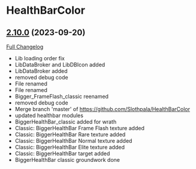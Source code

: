 # HealthBarColor

## [2.10.0](https://github.com/Slothpala/HealthBarColor/tree/2.10.0) (2023-09-20)
[Full Changelog](https://github.com/Slothpala/HealthBarColor/compare/2.9.2...2.10.0) 

- Lib loading order fix  
- LibDataBroker and LibDBIcon added  
- LibDataBroker added  
- removed debug code  
- File renamed  
- File renamed  
- Bigger\_FrameFlash\_classic reenamed  
- removed debug code  
- Merge branch 'master' of https://github.com/Slothpala/HealthBarColor  
- updated healthbar modules  
- BiggerHealthBar\_classic added for wrath  
- Classic: BiggerHealthBar Frame Flash texture added  
- Classic: BiggerHealthBar Rare texture added  
- Classic: BiggerHealthBar Normal texture added  
- Classic: BiggerHealthBar Elite texture added  
- Classic: BiggerHealthBar target added  
- BiggerHealthBar classic groundwork done  
